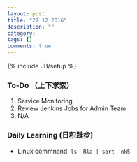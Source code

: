 ```yaml
---
layout: post
title: "27 12 2016"
description: ""
category: 
tags: []
comments: true
---
```

{% include JB/setup %}

### To-Do （上下求索）

1. Service Monitoring 
2. Review Jenkins Jobs for Admin Team 
3. N/A

### Daily Learning (日积跬步)

* Linux commnand:  `ls -Rla | sort -nk5`

